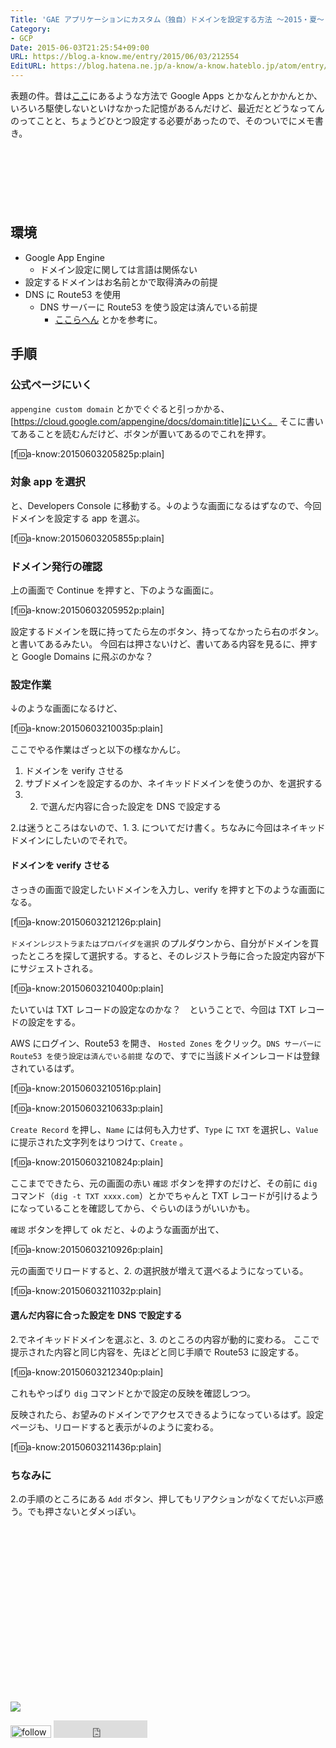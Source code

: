 ```yaml
---
Title: 'GAE アプリケーションにカスタム（独自）ドメインを設定する方法 〜2015・夏〜 #gcpja #gcpug'
Category:
- GCP
Date: 2015-06-03T21:25:54+09:00
URL: https://blog.a-know.me/entry/2015/06/03/212554
EditURL: https://blog.hatena.ne.jp/a-know/a-know.hateblo.jp/atom/entry/8454420450096357755
---
```


表題の件。昔は[ここ](http://ameblo.jp/cabeat-e/entry-11395844646.html)にあるような方法で Google Apps とかなんとかかんとか、いろいろ駆使しないといけなかった記憶があるんだけど、最近だとどうなってんのってことと、ちょうどひとつ設定する必要があったので、そのついでにメモ書き。



<!-- more -->

<script async src="//pagead2.googlesyndication.com/pagead/js/adsbygoogle.js"></script>
<!-- article-top -->
<ins class="adsbygoogle"
     style="display:inline-block;width:728px;height:90px"
     data-ad-client="ca-pub-3463034538369189"
     data-ad-slot="8367620130"></ins>
<script>
(adsbygoogle = window.adsbygoogle || []).push({});
</script>


## 環境
* Google App Engine
  * ドメイン設定に関しては言語は関係ない
* 設定するドメインはお名前とかで取得済みの前提
* DNS に Route53 を使用
  * DNS サーバーに Route53 を使う設定は済んでいる前提
      * [ここらへん](http://tech.tanaka733.net/entry/2013/09/15/%E3%81%8A%E5%90%8D%E5%89%8D.com_%E3%81%A7%E5%8F%96%E3%81%A3%E3%81%9F%E3%83%89%E3%83%A1%E3%82%A4%E3%83%B3%E3%82%92_Amazon_Route53%E3%81%A7%E7%AE%A1%E7%90%86%E3%81%97%E3%80%81%E3%82%B5%E3%83%96%E3%83%89) とかを参考に。


## 手順
### 公式ページにいく
`appengine custom domain` とかでぐぐると引っかかる、[https://cloud.google.com/appengine/docs/domain:title]にいく。
そこに書いてあることを読むんだけど、ボタンが置いてあるのでこれを押す。


[f:id:a-know:20150603205825p:plain]


### 対象 app を選択
と、Developers Console に移動する。↓のような画面になるはずなので、今回ドメインを設定する app を選ぶ。



[f:id:a-know:20150603205855p:plain]



### ドメイン発行の確認
上の画面で Continue を押すと、下のような画面に。


[f:id:a-know:20150603205952p:plain]


設定するドメインを既に持ってたら左のボタン、持ってなかったら右のボタン。と書いてあるみたい。
今回右は押さないけど、書いてある内容を見るに、押すと Google Domains に飛ぶのかな？


###  設定作業
↓のような画面になるけど、


[f:id:a-know:20150603210035p:plain]


ここでやる作業はざっと以下の様なかんじ。

1. ドメインを verify させる
1. サブドメインを設定するのか、ネイキッドドメインを使うのか、を選択する
1. 2. で選んだ内容に合った設定を DNS で設定する


2.は迷うところはないので、1. 3. についてだけ書く。ちなみに今回はネイキッドドメインにしたいのでそれで。

#### ドメインを verify させる
さっきの画面で設定したいドメインを入力し、verify を押すと下のような画面になる。


[f:id:a-know:20150603212126p:plain]


`ドメインレジストラまたはプロバイダを選択` のプルダウンから、自分がドメインを買ったところを探して選択する。すると、そのレジストラ毎に合った設定内容が下にサジェストされる。


[f:id:a-know:20150603210400p:plain]


たいていは TXT レコードの設定なのかな？　ということで、今回は TXT レコードの設定をする。


AWS にログイン、Route53 を開き、 `Hosted Zones` をクリック。`DNS サーバーに Route53 を使う設定は済んでいる前提` なので、すでに当該ドメインレコードは登録されているはず。


[f:id:a-know:20150603210516p:plain]


[f:id:a-know:20150603210633p:plain]


`Create Record` を押し、`Name` には何も入力せず、`Type` に `TXT` を選択し、`Value` に提示された文字列をはりつけて、`Create` 。


[f:id:a-know:20150603210824p:plain]


ここまでできたら、元の画面の赤い `確認` ボタンを押すのだけど、その前に `dig` コマンド（`dig -t TXT xxxx.com`）とかでちゃんと TXT レコードが引けるようになっていることを確認してから、ぐらいのほうがいいかも。


`確認` ボタンを押して ok だと、↓のような画面が出て、


[f:id:a-know:20150603210926p:plain]


元の画面でリロードすると、2. の選択肢が増えて選べるようになっている。


[f:id:a-know:20150603211032p:plain]


#### 選んだ内容に合った設定を DNS で設定する
2.でネイキッドドメインを選ぶと、3. のところの内容が動的に変わる。
ここで提示された内容と同じ内容を、先ほどと同じ手順で Route53 に設定する。


[f:id:a-know:20150603212340p:plain]


これもやっぱり `dig` コマンドとかで設定の反映を確認しつつ。


反映されたら、お望みのドメインでアクセスできるようになっているはず。設定ページも、リロードすると表示が↓のように変わる。


[f:id:a-know:20150603211436p:plain]


### ちなみに
2.の手順のところにある `Add` ボタン、押してもリアクションがなくてだいぶ戸惑う。でも押さないとダメっぽい。


<div>
<br>
<script async src="//pagead2.googlesyndication.com/pagead/js/adsbygoogle.js"></script>
<!-- article-bottom2 -->
<ins class="adsbygoogle"
     style="display:inline-block;width:300px;height:250px"
     data-ad-client="ca-pub-3463034538369189"
     data-ad-slot="5274552934"></ins>
<script>
(adsbygoogle = window.adsbygoogle || []).push({});
</script>

<a href="http://bit.ly/grass-graph" target='blank' rel="nofollow"><img src="https://cdn-ak.f.st-hatena.com/images/fotolife/a/a-know/20170405/20170405220342.png"></a>
<br>
</div>

<div>
<a href='http://cloud.feedly.com/#subscription%2Ffeed%2Fhttp%3A%2F%2Fblog.a-know.me%2Ffeed'  target='blank'><img id='feedlyFollow' src='http://s3.feedly.com/img/follows/feedly-follow-rectangle-volume-small_2x.png' alt='follow us in feedly' width='65' height='20'></a>



<iframe src="http://blog.hatena.ne.jp/a-know/a-know.hateblo.jp/subscribe/iframe" allowtransparency="true" frameborder="0" scrolling="no" width="150" height="28"></iframe>
</div>

